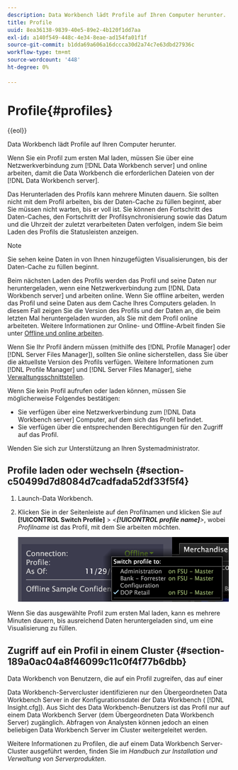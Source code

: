 ```yaml
---
description: Data Workbench lädt Profile auf Ihren Computer herunter.
title: Profile
uuid: 8ea36138-9839-40e5-89e2-4b120f1dd7aa
exl-id: a140f549-448c-4e34-8eae-ad154fa01f1f
source-git-commit: b1dda69a606a16dccca30d2a74c7e63dbd27936c
workflow-type: tm+mt
source-wordcount: '448'
ht-degree: 0%

---
```


# Profile{#profiles}

{{eol}}

Data Workbench lädt Profile auf Ihren Computer herunter.

Wenn Sie ein Profil zum ersten Mal laden, müssen Sie über eine Netzwerkverbindung zum [!DNL Data Workbench server] und online arbeiten, damit die Data Workbench die erforderlichen Dateien von der [!DNL Data Workbench server].

Das Herunterladen des Profils kann mehrere Minuten dauern. Sie sollten nicht mit dem Profil arbeiten, bis der Daten-Cache zu füllen beginnt, aber Sie müssen nicht warten, bis er voll ist. Sie können den Fortschritt des Daten-Caches, den Fortschritt der Profilsynchronisierung sowie das Datum und die Uhrzeit der zuletzt verarbeiteten Daten verfolgen, indem Sie beim Laden des Profils die Statusleisten anzeigen.

>[!NOTE]
>
>Sie sehen keine Daten in von Ihnen hinzugefügten Visualisierungen, bis der Daten-Cache zu füllen beginnt.

Beim nächsten Laden des Profils werden das Profil und seine Daten nur heruntergeladen, wenn eine Netzwerkverbindung zum [!DNL Data Workbench server] und arbeiten online. Wenn Sie offline arbeiten, werden das Profil und seine Daten aus dem Cache Ihres Computers geladen. In diesem Fall zeigen Sie die Version des Profils und der Daten an, die beim letzten Mal heruntergeladen wurden, als Sie mit dem Profil online arbeiteten. Weitere Informationen zur Online- und Offline-Arbeit finden Sie unter [Offline und online arbeiten](../../home/c-get-started/c-off-on.md#concept-cef8758ede044b18b3558376c5eb9f54).

Wenn Sie Ihr Profil ändern müssen (mithilfe des [!DNL Profile Manager] oder [!DNL Server Files Manager]), sollten Sie online sicherstellen, dass Sie über die aktuellste Version des Profils verfügen. Weitere Informationen zum [!DNL Profile Manager] und [!DNL Server Files Manager], siehe [Verwaltungsschnittstellen](../../home/c-get-started/c-admin-intrf/c-admin-intrf.md#concept-855c1a91e1a948969fab592adca15f74).

Wenn Sie kein Profil aufrufen oder laden können, müssen Sie möglicherweise Folgendes bestätigen:

* Sie verfügen über eine Netzwerkverbindung zum [!DNL Data Workbench server] Computer, auf dem sich das Profil befindet.
* Sie verfügen über die entsprechenden Berechtigungen für den Zugriff auf das Profil.

Wenden Sie sich zur Unterstützung an Ihren Systemadministrator.

## Profile laden oder wechseln {#section-c50499d7d8084d7cadfada52df33f5f4}

1. Launch-Data Workbench.
1. Klicken Sie in der Seitenleiste auf den Profilnamen und klicken Sie auf **[!UICONTROL Switch Profile]** > *&lt;**[!UICONTROL profile name]**>*, wobei *Profilname* ist das Profil, mit dem Sie arbeiten möchten.

   ![](assets/sidebar_profile.png)

Wenn Sie das ausgewählte Profil zum ersten Mal laden, kann es mehrere Minuten dauern, bis ausreichend Daten heruntergeladen sind, um eine Visualisierung zu füllen.

## Zugriff auf ein Profil in einem Cluster {#section-189a0ac04a8f46099c11c0f4f77b6dbb}

Data Workbench von Benutzern, die auf ein Profil zugreifen, das auf einer

Data Workbench-Servercluster identifizieren nur den Übergeordneten Data Workbench Server in der Konfigurationsdatei der Data Workbench ( [!DNL Insight.cfg]). Aus Sicht des Data Workbench-Benutzers ist das Profil nur auf einem Data Workbench Server (dem Übergeordneten Data Workbench Server) zugänglich. Abfragen von Analysten können jedoch an einen beliebigen Data Workbench Server im Cluster weitergeleitet werden.

Weitere Informationen zu Profilen, die auf einem Data Workbench Server-Cluster ausgeführt werden, finden Sie im *Handbuch zur Installation und Verwaltung von Serverprodukten*.
